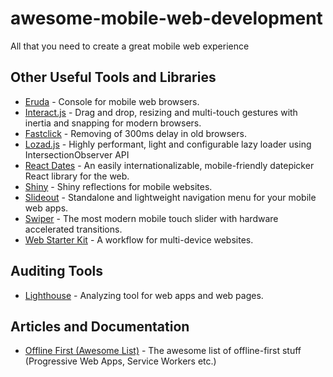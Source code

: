 # awesome-mobile-web-development

 All that you need to create a great mobile web experience

## Other Useful Tools and Libraries

- [Eruda](https://github.com/liriliri/eruda) - Console for mobile web browsers.
- [Interact.js](https://github.com/taye/interact.js) - Drag and drop, resizing and multi-touch gestures with inertia and snapping for modern browsers.
- [Fastclick](https://github.com/ftlabs/fastclick) - Removing of 300ms delay in old browsers.
- [Lozad.js](https://github.com/ApoorvSaxena/lozad.js) - Highly performant, light and configurable lazy loader using IntersectionObserver API
- [React Dates](https://github.com/airbnb/react-dates) - An easily internationalizable, mobile-friendly datepicker React library for the web.
- [Shiny](https://github.com/rikschennink/shiny) - Shiny reflections for mobile websites.
- [Slideout](https://github.com/Mango/slideout) - Standalone and lightweight navigation menu for your mobile web apps.
- [Swiper](https://github.com/nolimits4web/swiper) - The most modern mobile touch slider with hardware accelerated transitions.
- [Web Starter Kit](https://github.com/google/web-starter-kit) - A workflow for multi-device websites.

## Auditing Tools

- [Lighthouse](https://github.com/GoogleChrome/lighthouse) - Analyzing tool for web apps and web pages.

## Articles and Documentation

- [Offline First (Awesome List)](https://github.com/pazguille/offline-first) - The awesome list of offline-first stuff (Progressive Web Apps, Service Workers etc.)
